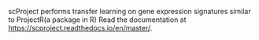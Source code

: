 scProject performs transfer learning on gene expression signatures similar to ProjectR(a package in R)
Read the documentation at https://scproject.readthedocs.io/en/master/.
